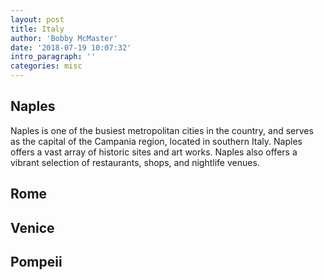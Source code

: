 ```yaml
---
layout: post
title: Italy
author: 'Bobby McMaster'
date: '2018-07-19 10:07:32'
intro_paragraph: ''
categories: misc
---
```

## Naples
Naples is one of the busiest metropolitan cities in the country, and serves as the capital of the Campania region, located in southern Italy. Naples offers a vast array of historic sites and art works. Naples also offers a vibrant selection of restaurants, shops, and nightlife venues.

## Rome

## Venice

## Pompeii 
